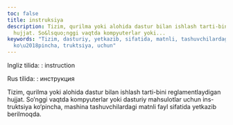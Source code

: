```yaml
---
toc: false
title: instruksiya
description: Tizim, qurilma yoki alohida dastur bilan ishlash tarti-bini reglamentlaydigan
  hujjat. So&lsquo;nggi vaqtda kompyuterlar yoki...
keywords: "Tizim, dasturiy, yetkazib, sifatida, matnli, tashuvchilardagi, mashina,
  ko\u2018pincha, truktsiya, uchun"
---
```


Ingliz tilida:
:   instruction

Rus tilida:
:   инструкция

Tizim, qurilma yoki alohida dastur bilan ishlash tarti-bini reglamentlaydigan hujjat. So‘nggi vaqtda kompyuterlar yoki dasturiy mahsulotlar uchun ins-truktsiya ko‘pincha, mashina tashuvchilardagi matnli fayl sifatida yetkazib berilmoqda.